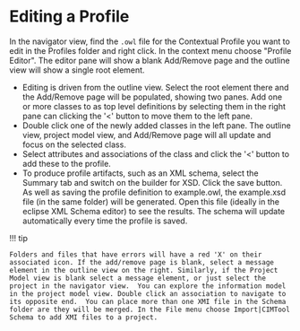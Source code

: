 # Editing a Profile
In the navigator view, find the `.owl` file for the Contextual Profile you want to edit in the Profiles folder and right click. In the context menu choose "Profile Editor". The editor pane will show a blank Add/Remove page and the outline view will show a single root element.

- Editing is driven from the outline view. Select the root element there and the Add/Remove page will be populated, showing two panes. Add one or more classes to as top level definitions by selecting them in the right pane can clicking the '<' button to move them to the left pane.
- Double click one of the newly added classes in the left pane. The outline view, project model view, and Add/Remove page will all update and focus on the selected class.
- Select attributes and associations of the class and click the '<' button to add these to the profile.
- To produce profile artifacts, such as an XML schema, select the Summary tab and switch on the builder for XSD. Click the save button. As well as saving the profile definition to example.owl, the example.xsd file (in the same folder) will be generated. Open this file (ideally in the eclipse XML Schema editor) to see the results. The schema will update automatically every time the profile is saved.

!!! tip

    Folders and files that have errors will have a red 'X' on their associated icon. If the add/remove page is blank, select a message element in the outline view on the right. Similarly, if the Project Model view is blank select a message element, or just select the project in the navigator view.  You can explore the information model in the project model view. Double click an association to navigate to its opposite end.  You can place more than one XMI file in the Schema folder are they will be merged. In the File menu choose Import|CIMTool Schema to add XMI files to a project.